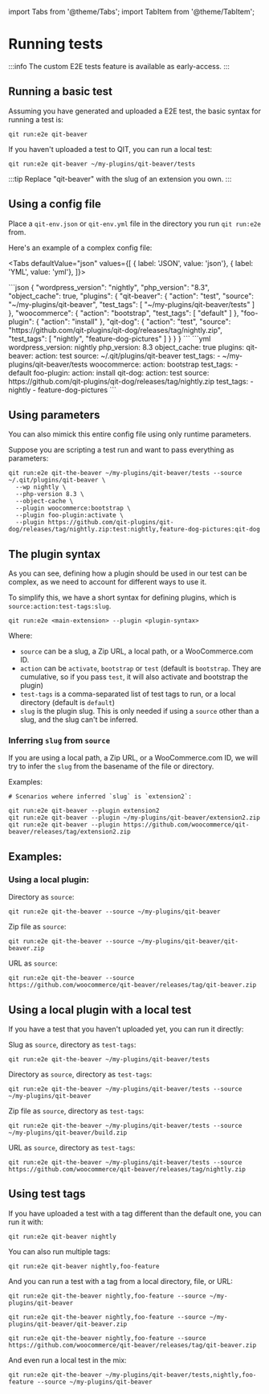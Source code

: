import Tabs from '@theme/Tabs';
import TabItem from '@theme/TabItem';

# Running tests

:::info
The custom E2E tests feature is available as early-access.
:::

## Running a basic test

Assuming you have generated and uploaded a E2E test, the basic syntax for running a test is:

```qitbash
qit run:e2e qit-beaver
```

If you haven't uploaded a test to QIT, you can run a local test:

```qitbash
qit run:e2e qit-beaver ~/my-plugins/qit-beaver/tests
```

:::tip
Replace "qit-beaver" with the slug of an extension you own.
:::

## Using a config file

Place a `qit-env.json` or `qit-env.yml` file in the directory you run `qit run:e2e` from.

Here's an example of a complex config file:

<Tabs
defaultValue="json"
values={[
{ label: 'JSON', value: 'json'},
{ label: 'YML', value: 'yml'},
]}>

<TabItem value="json">
```json
{
  "wordpress_version": "nightly",
  "php_version": "8.3",
  "object_cache": true,
  "plugins": {
    "qit-beaver": {
      "action": "test",
      "source": "~/my-plugins/qit-beaver",
      "test_tags": [
        "~/my-plugins/qit-beaver/tests"
      ]
    },
    "woocommerce": {
      "action": "bootstrap",
      "test_tags": [
        "default"
      ]
    },
    "foo-plugin": {
      "action": "install"
    },
    "qit-dog": {
      "action": "test",
      "source": "https://github.com/qit-plugins/qit-dog/releases/tag/nightly.zip",
      "test_tags": [
        "nightly",
        "feature-dog-pictures"
      ]
    }
  }
}
```
</TabItem>

<TabItem value="yml">
```yml
wordpress_version: nightly
php_version: 8.3
object_cache: true
plugins:
  qit-beaver:
    action: test
    source: ~/.qit/plugins/qit-beaver
    test_tags:
      - ~/my-plugins/qit-beaver/tests
  woocommerce:
    action: bootstrap
    test_tags:
      - default
  foo-plugin:
    action: install
  qit-dog:
    action: test
    source: https://github.com/qit-plugins/qit-dog/releases/tag/nightly.zip
    test_tags:
      - nightly
      - feature-dog-pictures
```
</TabItem>

</Tabs>

## Using parameters

You can also mimick this entire config file using only runtime parameters.

Suppose you are scripting a test run and want to pass everything as parameters:

```qitbash
qit run:e2e qit-the-beaver ~/my-plugins/qit-beaver/tests --source ~/.qit/plugins/qit-beaver \
  --wp nightly \
  --php-version 8.3 \
  --object-cache \
  --plugin woocommerce:bootstrap \
  --plugin foo-plugin:activate \
  --plugin https://github.com/qit-plugins/qit-dog/releases/tag/nightly.zip:test:nightly,feature-dog-pictures:qit-dog
```

## The plugin syntax

As you can see, defining how a plugin should be used in our test can be complex, as we need to account for different ways to use it.

To simplify this, we have a short syntax for defining plugins, which is `source:action:test-tags:slug`.

```qitbash
qit run:e2e <main-extension> --plugin <plugin-syntax>
```

Where:

- `source` can be a slug, a Zip URL, a local path, or a WooCommerce.com ID.
- `action` can be `activate`, `bootstrap` or `test` (default is `bootstrap`. They are cumulative, so if you pass `test`, it will also activate and bootstrap the plugin)
- `test-tags` is a comma-separated list of test tags to run, or a local directory (default is `default`)
- `slug` is the plugin slug. This is only needed if using a `source` other than a slug, and the slug can't be inferred.

### Inferring `slug` from `source`

If you are using a local path, a Zip URL, or a WooCommerce.com ID, we will try to infer the `slug` from the basename of the file or directory.

Examples:

```
# Scenarios wehere inferred `slug` is `extension2`:

qit run:e2e qit-beaver --plugin extension2
qit run:e2e qit-beaver --plugin ~/my-plugins/qit-beaver/extension2.zip
qit run:e2e qit-beaver --plugin https://github.com/woocommerce/qit-beaver/releases/tag/extension2.zip
```

## Examples:

### Using a local plugin:

Directory as `source`:

```qitbash
qit run:e2e qit-the-beaver --source ~/my-plugins/qit-beaver
```

Zip file as `source`:

```qitbash
qit run:e2e qit-the-beaver --source ~/my-plugins/qit-beaver/qit-beaver.zip
```

URL as `source`:

```qitbash
qit run:e2e qit-the-beaver --source https://github.com/woocommerce/qit-beaver/releases/tag/qit-beaver.zip
```


## Using a local plugin with a local test

If you have a test that you haven't uploaded yet, you can run it directly:

Slug as `source`, directory as `test-tags`:

```qitbash
qit run:e2e qit-the-beaver ~/my-plugins/qit-beaver/tests
```

Directory as `source`, directory as `test-tags`:

```qitbash
qit run:e2e qit-the-beaver ~/my-plugins/qit-beaver/tests --source ~/my-plugins/qit-beaver
```

Zip file as `source`, directory as `test-tags`:

```qitbash
qit run:e2e qit-the-beaver ~/my-plugins/qit-beaver/tests --source ~/my-plugins/qit-beaver/build.zip
```

URL as `source`, directory as `test-tags`:

```qitbash
qit run:e2e qit-the-beaver ~/my-plugins/qit-beaver/tests --source https://github.com/woocommerce/qit-beaver/releases/tag/nightly.zip
```

## Using test tags

If you have uploaded a test with a tag different than the default one, you can run it with:

```qitbash
qit run:e2e qit-beaver nightly
```

You can also run multiple tags:

```qitbash
qit run:e2e qit-beaver nightly,foo-feature
```

And you can run a test with a tag from a local directory, file, or URL:

```qitbash
qit run:e2e qit-the-beaver nightly,foo-feature --source ~/my-plugins/qit-beaver
```

```qitbash
qit run:e2e qit-the-beaver nightly,foo-feature --source ~/my-plugins/qit-beaver/qit-beaver.zip
```

```qitbash
qit run:e2e qit-the-beaver nightly,foo-feature --source https://github.com/woocommerce/qit-beaver/releases/tag/qit-beaver.zip
```

And even run a local test in the mix:

```qitbash
qit run:e2e qit-the-beaver ~/my-plugins/qit-beaver/tests,nightly,foo-feature --source ~/my-plugins/qit-beaver
```
